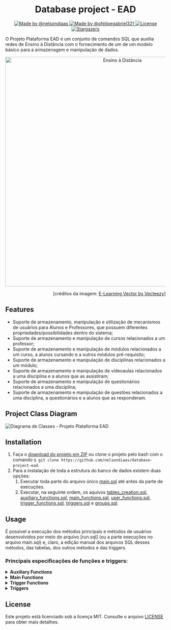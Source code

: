<h1 align="center">Database project - EAD</h1>

<p align="center">

  <a href="https://github.com/nelsondiaas">
    <img alt="Made by @nelsondiaas" src="https://img.shields.io/badge/made%20by-%40nelsondiaas-%2304D361"> </img>
  </a>

  <a href="https://github.com/ofelipegabriel321">
    <img alt="Made by @ofelipegabriel321" src="https://img.shields.io/badge/made%20by-%40ofelipegabriel321-%2304D361"> </img>
  </a>
  
  <a href="LICENSE">
    <img alt="License" src="https://img.shields.io/badge/license-MIT-%2304D361">
  </a>
  
  <a href="https://github.com/ofelipegabriel321/PROJETO-BD/stargazers">
    <img alt="Stargazers" src="https://img.shields.io/github/stars/ofelipegabriel321/PROJETO-PLATAFORMA-EAD?style=social">
  </a>

</p>

O Projeto Plataforma EAD é um conjunto de comandos SQL que auxilia redes de Ensino à Distância com o fornecimento de um de um modelo básico para a armazenagem e manipulação de dados.

<p align="center"><img src="https://user-images.githubusercontent.com/38538503/73660713-7e2aad00-4677-11ea-8bf0-3fa0db7f0d2e.png" alt="Ensino à Distância" width=720></p>

<p align="right">[créditos da imagem: <a href="https://www.vecteezy.com/vector-art/180345-e-learning-vector" >E-Learning Vector by Vecteezy</a>]</p>

## Features
- Suporte de armazenamento, manipulação e utilização de mecanismos de usuários para Alunos e Professores, que possuem diferentes propriedades/possibilidades dentro do sistema;
- Suporte de armazenamento e manipulação de cursos relacionados a um professor;
- Suporte de armazenamento e manipulação de módulos relacionados a um curso, a alunos cursando e a outros módulos pré-requisito;
- Suporte de armazenamento e manipulação de disciplinas relacionados a um módulo;
- Suporte de armazenamento e manipulação de vídeoaulas relacionados a uma disciplina e a alunos que as assistiram;
- Suporte de armazenamento e manipulação de questionários relacionados a uma disciplina;
- Suporte de armazenamento e manipulação de questões relacionados a uma disciplina, a questionários e a alunos que as responderam.

## Project Class Diagram

![Diagrama de Classes - Projeto Plataforma EAD](https://user-images.githubusercontent.com/40550247/73898195-54d07380-4867-11ea-93d0-ac4993f5589b.png)

## Installation

1. Faça o [download do projeto em ZIP](https://github.com/nelsondiaas/database-project-ead/archive/master.zip) ou clone o projeto pelo bash com o comando `$ git clone https://github.com/nelsondiaas/database-project-ead`.
2. Para a instalação de toda a estrutura do banco de dados existem duas opções:
   1. Executar toda parte do arquivo único [main.sql](main.sql) até antes da parte de execuções.
   2. Executar, na seguinte ordem, os aquivos [tables_creation.sql](tables_creation.sql), [auxiliary_functions.sql](auxiliary_functions.sql), [main_functions.sql](main_functions.sql), [user_functions.sql](user_functions.sql), [trigger_functions.sql](trigger_functions.sql), [triggers.sql](triggers.sql) e [groups.sql](groups.sql).

## Usage
É possível a execução dos métodos principais e métodos de usuários desenvolvidos por meio do arquivo [run.sql] (ou a parte execuções no arquivo main.sql) e, claro, a edição manual dos arquivos SQL desses métodos, das tabelas, dos outros métodos e das triggers.

### Principais especificações de funções e triggers:


<details><summary><b>Auxiliary Functions</b></summary><blockquote>


<details><summary><b>ALUNO_AINDA_CURSANDO</b></summary><blockquote>

  ***Verifica se o aluno ainda está cursando o curso.***
  - ***Entrada***:
    - *[int]* código do aluno que se deseja verificar se ainda está cursando;
    - *[int]* código do curso em que essa verificação será direcionada.
  - ***Saída***:
    - *[boolean]* boleano sobre o aluno ainda está cursando o curso.
</details>

<details><summary><b>ALUNO_JA_CURSOU</b></summary><blockquote>

  ***Verifica se o aluno já cursou (e não cursa mais) o curso.***
  - ***Entrada***:
    - *[int]* código do aluno que se deseja verificar se já cursou;
    - *[int]* código do curso em que essa verificação será direcionada.
  - ***Saída***:
    - *[boolean]* boleano sobre o aluno já ter cursado (e não cursar mais) o curso.

</details>

<details><summary><b>VERIFICAR_CPF_USUARIO_JA_REGISTRADO</b></summary><blockquote>

  ***Verifica se existe algum usuário da tabela especificada com o cpf especificado.***
  - ***Entrada***:
    - *[text]* cpf do usuário;
    - *[text]* tabela do usuário.
  - ***Saída***:
    - *[boolean]* booleano sobre existir algum usuário da tabela especificada com o cpf especificado.

</details>

<details><summary><b>VERIFICAR_EMAIL_USUARIO_JA_REGISTRADO</b></summary><blockquote>

  ***Verifica se existe algum usuário da tabela especificada com o email especificado.***
  - ***Entrada***:
    - *[text]* email do usuário;
    - *[text]* tabela do usuário.
  - ***Saída***: [boolean] booleano sobre existir algum usuário da tabela especificada com o email especificado.
</details>

<details><summary><b>VERIFICAR_EXISTENCIA_ALUNOS_CURSANDO</b></summary><blockquote>

  ***Verifica se existe algum aluno cursando o curso especificado.***
  - ***Entrada***:
    - *[int]* código do curso.
  - ***Saída***:
    - *[boolean]* booleano sobre existir algum aluno cursando o curso especificado.
</details>

<details><summary><b>VERIFICAR_POSSIBILIDADE_DELETE_UPDATE_NO_CURSO</b></summary><blockquote>

  ***Aplica casos de exceção caso ocorrer alguma alteração dentro de um curso com ele estando publicado ou com alunos que ainda estão cursando.***
  - ***Entrada***:
    - *[int]* código do curso.
  - ***Casos de exceções***:
    - curso publicado;
    - existência de alunos cursando.

</details>

<details><summary><b>VALIDAR_DISCIPLINA</b></summary><blockquote>
  
  ***Verifica se a disciplina é válida (possui 3 videoaulas).***
  - ***Entrada***:
    - *[int]* código da disciplina.
  - ***Saída***:
    - *[boolean]* booleano sobre a disciplina ser válida.

</details>

<details><summary><b>VALIDAR_MODULO</b></summary><blockquote>

  ***Verifica se o módulo é válido (possui 3 disciplinas válidas).***
  - ***Entrada***:
    - *[int]* código do módulo.
  - ***Saída***:
    - *[boolean]* booleano sobre o módulo ser válido.

</details>

<details><summary><b>VALIDAR_CURSO</b></summary><blockquote>

  ***Verifica se o curso é válido (possui 3 módulos válidos).***
  - ***Entrada***:
    - *[int]* código do curso.
  - ***Saída***:
    - *[boolean]* booleano sobre o curso ser válido.

</details>

<details><summary><b>CONFIGURAR_ACESSIBILIDADE_ALUNO_MODULO</b></summary><blockquote>

  ***Configura a acessabilidade de um aluno_modulo, adicionando um aluno_modulo para cada módulo do curso. a acessabilidade é configurada como true para os módulos que não possuem pré-requisitos.***
  - ***Entrada***:
    - *[int]* código do aluno;
    - *[int]* código do curso.
</details>

<details><summary><b>VERIFICAR_SUFICIENTE_ASSISTIDO_PARA_AVALIAR</b></summary><blockquote>

  ***Verifica se o aluno assistiu uma quantidade de videoaulas e uma quantidade de tempo suficiente para poder avaliar o curso (consideramos ter assistido 10% do número de vídeoaulas e 15% do tempo de vídeoaulas como o mínimo para isso).***
  - ***Entrada***:
    - *[int]* código do aluno;
    - *[int]* código do curso.
  - ***Saída***:
    - *[boolean]* booleano sobre o aluno poder avaliar o curso.

</details>

<details><summary><b>VERIFICAR_SE_MODULOS_FICAM_ACESSIVEIS</b></summary><blockquote>

  ***Torna acessivel algum(ns) módulo(s) que possuem, como pré-requisito o módulo passado, ficando ele(s) acessível(is) no aluno_modulo.***
  - ***Entrada***:
    - *[int]* código do modulo (que deve ter ficado com a meta_concluida antes de executar essa função) que pode ser pré-requisito para outros módulos; código do aluno que irá passar a ter seus módulos acessíveis.

</details>

<details><summary><b>VERIFICAR_VALIDADE_PRE_REQUISITO</b></summary><blockquote>

  ***Verifica se é válido relacionar um módulo com outro na tabela pré-requisito. ou seja, os módulos não devem entrar em um estado em que um não consiga acessar o outro e vice-versa pois eles têm um ao outro como pré-requisito (impasse de pré-requisito entre módulos).***
  - ***Entrada***:
    - *[int]* código do modulo que será o módulo no pré-requisito;
    - *[int]* código do modulo que será o módulo pré-requisito no pré-requisito.
  - ***Saída***:
    - *[boolean]* booleano sobre a possibilidade dos módulos se associarem entre si na tabela de pré-requisitos.

</details>


</details>


<details><summary><b>Main Functions</b></summary><blockquote>


<details><summary><b>INSERIR_ALUNO_E_PROFESSOR</b></summary><blockquote>

  ***Insere um usuário na sua tabela (existem as possibilidades de inserir aluno e professor).***
  - ***Entrada***:
    - *[text]* nome do usuário;
    - *[text]* cpf do usuário;
    - *[date]* data de nascimento do usuário;
    - *[text]* email do usuário;
    - *[text]* senha do usuário;
    - *[text]* tabela do usuário.

</details>

<details><summary><b>ATUALIZAR_SALDO</b></summary><blockquote>

  ***Atualiza o saldo de um usuário a partir do valor a ser alterado, seu código e tabela.***
  - ***Entrada***:
    - *[float]* valor a ser alterado no saldo do usuário;
    - *[int]* código do usuário;
    - *[text]* nome da tabela do usuário.
  - ***Casos de exceções***:
    - nome da tabela inválido; código de usuário inválido.

</details>

<details><summary><b>RECEBER_SALARIO</b></summary><blockquote>

  ***Faz o professor receber o salário adquirido pelas vendas dos seus curso.***
  - ***Entrada***:
    - *[int]* código do professor que irá receber o salário.
  - ***Casos de exceções***:
    - código de usuário inválido.

</details>

<details><summary><b>COMPRAR_CURSO</b></summary><blockquote>

  ***Realiza a compra do curso: insere ou atualiza o aluno_curso, dependendo se o aluno já cursou o curso.***
  - ***Entrada***:
    - *[int]* código do aluno;
    - *[int]* código do curso.

</details>

<details><summary><b>AVALIAR_CURSO</b></summary><blockquote>

  ***Permite a avaliação do curso por parte do aluno.***
  - ***Entrada***:
    - *[int]* código do aluno_curso;
    - *[float]* nota de avaliação para o curso.

</details>

<details><summary><b>CRIAR_CURSO</b></summary><blockquote>

  ***Cria um curso unido a um professor.***
  - ***Entrada***:
    - *[int]* código do professor;
    - *[text]* nome do curso;
    - *[text]* descrição do curso;
    - *[float]* preço do curso.

</details>

<details><summary><b>PUBLICAR_CURSO</b></summary><blockquote>

  ***Publica o curso.***
  - ***Entrada***:
    - *[int]* código do curso.

</details>

<details><summary><b>CRIAR_MODULOS</b></summary><blockquote>

  ***Cria módulos unidos a um professor.***
  - ***Entrada***:
    - *[int]* código do professor;
    - *[text[]]* nomes dos módulos;
    - *[text[]]* descrições dos módulos.

</details>

<details><summary><b>CRIAR_PRE_REQUISITO</b></summary><blockquote>

  ***Cria um vínculo entre módulos na tabela pré-requisito.***
  - ***Entrada***:
    - *[int]* código do módulo;
    - *[int]* código do módulo pré-requisito.

</details>

<details><summary><b>CRIAR_DISCIPLINAS</b></summary><blockquote>

  ***Cria disciplinas unidas a um módulo.***
  - ***Entrada***:
    - *[int]* código do módulo;
    - *[text[]]* nomes das disciplinas;
    - *[text[]]* descrições das disciplinas.

</details>

<details><summary><b>CRIAR_VIDEO_AULAS</b></summary><blockquote>

  ***Cria videoaulas unidas a disciplinas.***
  - ***Entrada***:
    - *[int]* código da disciplina;
    - *[text[]]* títulos das videoaulas;
    - *[text[]]* descrições das videoaulas;
    - *[int[]]* durações das videoaulas.

</details>

<details><summary><b>ASSISTIR_VIDEO_AULA</b></summary><blockquote>

  ***Faz o aluno assistir à videoaula (faz um vínculo aluno_video_assistido).***
  - ***Entrada***:
    - *[int]* código do aluno;
    - *[int]* código da videoaula.

</details>

<details><summary><b>CRIAR_QUESTAO</b></summary><blockquote>

  ***Cria uma questão unida a uma disciplina.***
  - ***Entrada***:
    - *[int]* código da disciplina;
    - *[text]* texto da questão.

</details>

<details><summary><b>CORRIGIR_QUESTAO</b></summary><blockquote>

  ***Corrige uma questao_aluno com um texto que representa se a resposta está correta.***
  - ***Entrada***:
    - *[int]* código do vínculo questao_aluno corrigido;
    - *[text]* resposta correta inserida.

</details>

<details><summary><b>CRIAR_QUESTIONARIO</b></summary><blockquote>

  ***Cria um questionário unido a uma disciplina.***
  - ***Entrada***:
    - *[int]* nome do questionário;
    - *[int]* código da disciplina.

</details>

<details><summary><b>VINCULAR_QUESTAO_A_QUESTIONARIO</b></summary><blockquote>

  ***Cria um vínculo entre a questão e o questionário na tabela questao_questionario.***
  - ***Entrada***:
    - *[int]* código do questionário vínculado;
    - *[int]* código da questão vinculada.

</details>

<details><summary><b>SUBMETER_RESPOSTA_DE_QUESTAO</b></summary><blockquote>

  ***Faz o aluno submeter uma resposta para uma questão por meio do aluno_questao.***
  - ***Entrada***:
    - *[int]* código do aluno;
    - *[int]* código da questão;
    - *[text]* resposta para a questão.

</details>


</details>


<details><summary><b>Trigger Functions</b></summary><blockquote>


<details><summary><b>CONTROLAR_EVENTOS_USUARIO_BEFORE</b></summary><blockquote>

  ***Faz controle sobre as ações tomadas antes de ocorrer um insert, update ou delete em uma tabela aluno ou professor.***
  - ***Casos de exceções***:
    - idade menor que 18;
    - cpf já registrado anteriormente;
    - email já registrado anteriormente;
    - saldo negativo;
    - alteração de data de nascimento;
    - alteração do email.
  - ***Saída***:
    - *[trigger]*.

</details>

<details><summary><b>CONTROLAR_EVENTOS_ALUNO_AFTER</b></summary><blockquote>

  ***Faz controle sobre as ações tomadas depois de ocorrer um insert, update ou delete em uma tabela aluno. ações: criar um novo usuário no grupo aluno (login role); atualizar a senha do usuário (login role); deletar usuário (login role).***
  - ***Saída***:
    - *[trigger]*.

</details>

<details><summary><b>CONTROLAR_EVENTOS_PROFESSOR_AFTER</b></summary><blockquote>

  ***Faz controle sobre as ações tomadas depois de ocorrer um insert, update ou delete em uma tabela professor. Ações: criar um novo usuário no grupo professor (login role); atualizar a senha do usuário (login role); deletar usuário (login role).***
  - ***Saída***:
    - *[trigger]*.

</details>

<details><summary><b>CONTROLAR_EVENTOS_CURSO_BEFORE</b></summary><blockquote>

  ***Faz controle sobre as ações tomadas antes de ocorrer um insert, update ou delete em uma tabela curso. ações: calcular duração do curso caso necessário.***
  - ***Casos de exceções***:
    - código de professor inválido;
    - curso ser publicado sem ter disponibilidade;
    - código de curso inválido.
  - ***Saída***:
    - *[trigger]*.

</details>

<details><summary><b>CONTROLAR_EVENTOS_ALUNO_CURSO_BEFORE</b></summary><blockquote>

  ***Faz controle sobre as ações tomadas antes de ocorrer um insert, update ou delete em uma tabela aluno_curso. ações: aplicar a cobrança pela compra do curso.***
  - ***Casos de exceções***:
    - código de aluno inválido;
    - código de curso inválido;
    - curso não publicado;
    - aluno envolvido nas alterações não estar cursando;
    - não ter assistido videoaulas o suficiente para poder avaliar o curso;
    - ter uma nota de avaliação fora do intervalo 0~5.
  - ***Saída***:
    - *[trigger]*.

</details>

<details><summary><b>CONTROLAR_EVENTOS_ALUNO_CURSO_AFTER</b></summary><blockquote>

  ***Faz controle sobre as ações tomadas depois de ocorrer um insert, update ou delete em uma tabela aluno_curso.***
  - ***Saída***:
    - *[trigger]*.

</details>

<details><summary><b>CONTROLAR_EVENTOS_MODULO_AFTER</b></summary><blockquote>

  ***Faz controle sobre as ações tomadas depois de ocorrer um insert, update ou delete em uma tabela módulo. ações: incrementar/decrementar o número de módulos; atualizar o publicado e a disponibilidade do curso caso necessário.***
  - ***Saída***:
    - *[trigger]*.

</details>

<details><summary><b>CONTROLAR_EVENTOS_ALUNO_MODULO_AFTER</b></summary><blockquote>

  ***Faz controle sobre as ações tomadas depois de ocorrer um insert, update ou delete em uma tabela aluno_modulo. ações: tornar módulos acessíveis.***
  - ***Saída***:
    - *[trigger]*.

</details>

<details><summary><b>CONTROLAR_EVENTOS_DISCIPLINA_AFTER</b></summary><blockquote>

  ***Faz controle sobre as ações tomadas depois de ocorrer um insert, update ou delete em uma tabela disciplina. ações: atualizar o publicado e a disponibilidade do curso caso necessário.***
  - ***Saída***:
    - *[trigger]*.

</details>

<details><summary><b>CONTROLAR_EVENTOS_VIDEO_AULA_AFTER</b></summary><blockquote>

  ***Faz controle sobre as ações tomadas depois de ocorrer um insert, update ou delete em uma tabela disciplina. ações: atualizar o publicado e a disponibilidade do curso caso necessário.***
  - ***Saída***:
    - *[trigger]*.

</details>

<details><summary><b>CONTROLAR_EVENTOS_ALUNO_VIDEO_ASSISTIDO_AFTER</b></summary><blockquote>

  ***Faz controle sobre as ações tomadas depois de ocorrer um insert, update ou delete em uma tabela aluno_video_assistido. ações: atualizar o booleano que representa que a meta do módulo foi concluída/alcançada, caso necessário.***
  - ***Saída***:
    - *[trigger]*.

</details>


</details>


<details><summary><b>Triggers</b></summary><blockquote>

<details><summary><b>EVENTOS_ALUNO_BEFORE</b></summary><blockquote>

  ***Gatilho para ações tomadas antes de ocorrer um insert, update ou delete em uma tabela aluno.***

</details>

<details><summary><b>EVENTOS_ALUNO_AFTER</b></summary><blockquote>

  ***Gatilho para ações tomadas depois de ocorrer um insert, update ou delete em uma tabela aluno.***

</details>

<details><summary><b>EVENTOS_PROFESSOR_BEFORE</b></summary><blockquote>

  ***Gatilho: para ações tomadas antes de ocorrer um insert, update ou delete em uma tabela professor.***

</details>

<details><summary><b>EVENTOS_PROFESSOR_AFTER</b></summary><blockquote>

  ***Gatilho: para ações tomadas depois de ocorrer um insert, update ou delete em uma tabela professor.***

</details>

<details><summary><b>EVENTOS_CURSO_BEFORE</b></summary><blockquote>

  ***Gatilho: para ações tomadas antes de ocorrer um insert, update ou delete em uma tabela curso.***

</details>

<details><summary><b>EVENTOS_ALUNO_CURSO_BEFORE</b></summary><blockquote>

  ***Gatilho: para ações tomadas depois de ocorrer um insert, update ou delete em uma tabela curso.***  

</details>

<details><summary><b>EVENTOS_ALUNO_CURSO_AFTER</b></summary><blockquote>

  ***Gatilho: para ações tomadas depois de ocorrer um insert, update ou delete em uma tabela aluno_curso.***

</details>

<details><summary><b>EVENTOS_MODULO_AFTER</b></summary><blockquote>

  ***Gatilho: para ações tomadas depois de ocorrer um insert, update ou delete em uma tabela módulo.***

</details>

<details><summary><b>EVENTOS_ALUNO_MODULO_AFTER</b></summary><blockquote>

  ***Gatilho: para ações tomadas depois de ocorrer um insert, update ou delete em uma tabela aluno_modulo.***

</details>

<details><summary><b>EVENTOS_DISCIPLINA_AFTER</b></summary><blockquote>

  ***Gatilho: para ações tomadas depois de ocorrer um insert, update ou delete em uma tabela disciplina.***

</details>

<details><summary><b>EVENTOS_VIDEO_AULA_AFTER</b></summary><blockquote>

  ***Gatilho: para ações tomadas depois de ocorrer um insert, update ou delete em uma tabela videoaula.***

</details>

<details><summary><b>EVENTOS_ALUNO_VIDEO_ASSISTIDO_AFTER</b></summary><blockquote>

  ***Gatilho: para ações tomadas depois de ocorrer um insert, update ou delete em uma tabela aluno_video_assistido.***

</details>



</details>


## License
Este projeto está licenciado sob a licença MIT. Consulte o arquivo [LICENSE](LICENSE) para obter mais detalhes.
